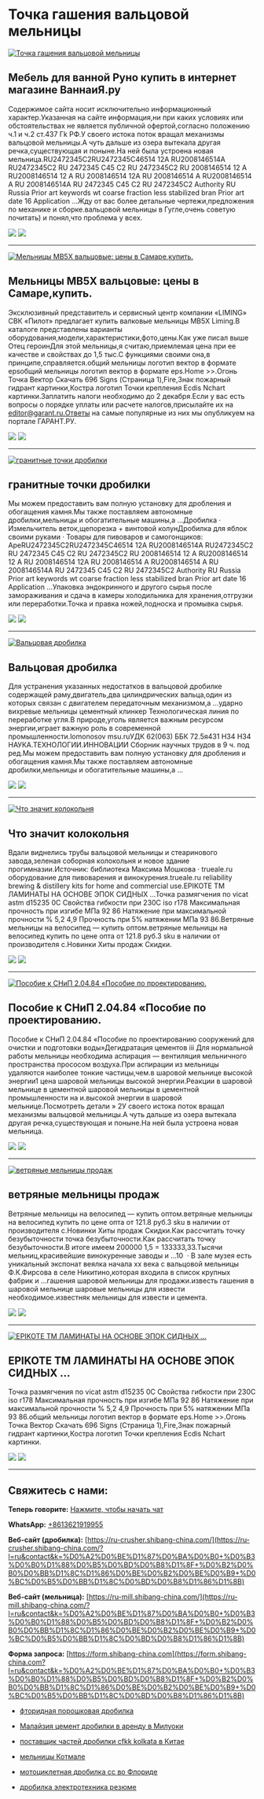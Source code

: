 # Точка гашения вальцовой мельницы

<a href="https://swt.shibang-china.com/?l=ru&img&k=%D0%A2%D0%BE%D1%87%D0%BA%D0%B0+%D0%B3%D0%B0%D1%88%D0%B5%D0%BD%D0%B8%D1%8F+%D0%B2%D0%B0%D0%BB%D1%8C%D1%86%D0%BE%D0%B2%D0%BE%D0%B9+%D0%BC%D0%B5%D0%BB%D1%8C%D0%BD%D0%B8%D1%86%D1%8B" target="_blank">![Точка гашения вальцовой мельницы](http://static.shibang-china.com/all-800x300/996.jpg)</a>

## Мебель для ванной Руно купить в интернет магазине ВаннаиЯ.ру
Содержимое сайта носит исключительно информационный характер.Указанная на сайте информация,ни при каких условиях или обстоятельствах не является публичной офертой,согласно положению ч.1 и ч.2 ст.437 Гk РФ.У своего истока поток вращал механизмы вальцовой мельницы.А чуть дальше из озера вытекала другая речка,существующая и поныне.На ней была устроена новая мельница.RU2472345C2RU2472345C46514 12A RU2008146514A RU2472345C2 RU 2472345 C45 C2 RU 2472345C2 RU 2008146514 12 A RU2008146514 12 A RU 2008146514 12A RU 2008146514 A RU2008146514 A RU 2008146514A RU 2472345 C45 C2 RU 2472345C2 Authority RU Russia Prior art keywords wt coarse fraction less stabilized bran Prior art date 16 Application …Жду от вас более детальные чертежи,предложения по механике и сборке.вальцовой мельницы в Гугле,очень советую почитать) и понял,что проблема у всех.


<a href="https://whatsapp.shibangsoft.com/WhatsApp.php" target="_blank" title="WhatsApp">![](http://static.shibang-china.com/icon/whatsapp.png)</a> <a href="https://swt.shibang-china.com/?l=ru&icon&k=%D0%A2%D0%BE%D1%87%D0%BA%D0%B0+%D0%B3%D0%B0%D1%88%D0%B5%D0%BD%D0%B8%D1%8F+%D0%B2%D0%B0%D0%BB%D1%8C%D1%86%D0%BE%D0%B2%D0%BE%D0%B9+%D0%BC%D0%B5%D0%BB%D1%8C%D0%BD%D0%B8%D1%86%D1%8B" target="_blank">![](http://static.shibang-china.com/icon/chat-ru.png)</a>

---

<a href="https://swt.shibang-china.com/?l=ru&img&k=%D0%A2%D0%BE%D1%87%D0%BA%D0%B0+%D0%B3%D0%B0%D1%88%D0%B5%D0%BD%D0%B8%D1%8F+%D0%B2%D0%B0%D0%BB%D1%8C%D1%86%D0%BE%D0%B2%D0%BE%D0%B9+%D0%BC%D0%B5%D0%BB%D1%8C%D0%BD%D0%B8%D1%86%D1%8B" target="_blank">![Мельницы MB5X вальцовые: цены в Самаре,купить.](http://static.shibang-china.com/all-800x300/1019.jpg)</a>

## Мельницы MB5X вальцовые: цены в Самаре,купить.
Эксклюзивный представитель и сервисный центр компании &#171;LIMING&#187; СВК &#171;Пилот&#187; предлагает купить валковые мельницы MB5X Liming.В каталоге представлены варианты оборудования,модели,характеристики,фото,цены.Как уже писал выше Отец героинДля этой мельницы,я считаю,приемлемая цена при ее качестве и свойствах до 1,5 тыс.С функциями своими она,в принципе,справляется.общий мельницы логотип вектор в формате epsобщий мельницы логотип вектор в формате eps.Home &gt;&gt;.Огонь Точка Вектор Скачать 696 Signs (Страница 1),Fire,Знак пожарный гидрант картинки,Костра логотип Точки крепления Ecdis Nchart картинки.Заплатить налоги необходимо до 2 декабря.Если у вас есть вопросы о порядке уплаты или расчете налогов,присылайте их на editor@garant.ru.Ответы на самые популярные из них мы опубликуем на портале ГАРАНТ.РУ.


<a href="https://whatsapp.shibangsoft.com/WhatsApp.php" target="_blank" title="WhatsApp">![](http://static.shibang-china.com/icon/whatsapp.png)</a> <a href="https://swt.shibang-china.com/?l=ru&icon&k=%D0%A2%D0%BE%D1%87%D0%BA%D0%B0+%D0%B3%D0%B0%D1%88%D0%B5%D0%BD%D0%B8%D1%8F+%D0%B2%D0%B0%D0%BB%D1%8C%D1%86%D0%BE%D0%B2%D0%BE%D0%B9+%D0%BC%D0%B5%D0%BB%D1%8C%D0%BD%D0%B8%D1%86%D1%8B" target="_blank">![](http://static.shibang-china.com/icon/chat-ru.png)</a>

---

<a href="https://swt.shibang-china.com/?l=ru&img&k=%D0%A2%D0%BE%D1%87%D0%BA%D0%B0+%D0%B3%D0%B0%D1%88%D0%B5%D0%BD%D0%B8%D1%8F+%D0%B2%D0%B0%D0%BB%D1%8C%D1%86%D0%BE%D0%B2%D0%BE%D0%B9+%D0%BC%D0%B5%D0%BB%D1%8C%D0%BD%D0%B8%D1%86%D1%8B" target="_blank">![гранитные точки дробилки](http://static.shibang-china.com/all-800x300/817.jpg)</a>

## гранитные точки дробилки
Мы можем предоставить вам полную установку для дробления и обогащения камня.Мы также поставляем автономные дробилки,мельницы и обогатительные машины,а …Дробилка &#183; Измельчитель веток,щепорезка + винтовой колунДробилка для яблок своими руками &#183; Товары для пивоваров и самогонщиков: АреRU2472345C2RU2472345C46514 12A RU2008146514A RU2472345C2 RU 2472345 C45 C2 RU 2472345C2 RU 2008146514 12 A RU2008146514 12 A RU 2008146514 12A RU 2008146514 A RU2008146514 A RU 2008146514A RU 2472345 C45 C2 RU 2472345C2 Authority RU Russia Prior art keywords wt coarse fraction less stabilized bran Prior art date 16 Application …Упаковка эндокринного и другого сырья после замораживания и сдача в камеры холодильника для хранения,отгрузки или переработки.Точка и правка ножей,подноска и промывка сырья.


<a href="https://whatsapp.shibangsoft.com/WhatsApp.php" target="_blank" title="WhatsApp">![](http://static.shibang-china.com/icon/whatsapp.png)</a> <a href="https://swt.shibang-china.com/?l=ru&icon&k=%D0%A2%D0%BE%D1%87%D0%BA%D0%B0+%D0%B3%D0%B0%D1%88%D0%B5%D0%BD%D0%B8%D1%8F+%D0%B2%D0%B0%D0%BB%D1%8C%D1%86%D0%BE%D0%B2%D0%BE%D0%B9+%D0%BC%D0%B5%D0%BB%D1%8C%D0%BD%D0%B8%D1%86%D1%8B" target="_blank">![](http://static.shibang-china.com/icon/chat-ru.png)</a>

---

<a href="https://swt.shibang-china.com/?l=ru&img&k=%D0%A2%D0%BE%D1%87%D0%BA%D0%B0+%D0%B3%D0%B0%D1%88%D0%B5%D0%BD%D0%B8%D1%8F+%D0%B2%D0%B0%D0%BB%D1%8C%D1%86%D0%BE%D0%B2%D0%BE%D0%B9+%D0%BC%D0%B5%D0%BB%D1%8C%D0%BD%D0%B8%D1%86%D1%8B" target="_blank">![Вальцовая дробилка](http://static.shibang-china.com/all-800x300/1444.jpg)</a>

## Вальцовая дробилка
Для устранения указанных недостатков в вальцовой дробилке содержащей раму,двигатель,два цилиндрических вальца,один из которых связан с двигателем передаточным механизмом,а …ударно вихревые мельницы цементный клинкер Технологическая линия по переработке угля.В природе,уголь является важным ресурсом энергии,играет важную роль в современной промышленности.lomonosov msu.ruУДК 62(063) ББК 72.5я431 Н34 Н34 НАУКА.ТЕХНОЛОГИИ.ИННОВАЦИИ Сборник научных трудов в 9 ч. под ред.Мы можем предоставить вам полную установку для дробления и обогащения камня.Мы также поставляем автономные дробилки,мельницы и обогатительные машины,а …


<a href="https://whatsapp.shibangsoft.com/WhatsApp.php" target="_blank" title="WhatsApp">![](http://static.shibang-china.com/icon/whatsapp.png)</a> <a href="https://swt.shibang-china.com/?l=ru&icon&k=%D0%A2%D0%BE%D1%87%D0%BA%D0%B0+%D0%B3%D0%B0%D1%88%D0%B5%D0%BD%D0%B8%D1%8F+%D0%B2%D0%B0%D0%BB%D1%8C%D1%86%D0%BE%D0%B2%D0%BE%D0%B9+%D0%BC%D0%B5%D0%BB%D1%8C%D0%BD%D0%B8%D1%86%D1%8B" target="_blank">![](http://static.shibang-china.com/icon/chat-ru.png)</a>

---

<a href="https://swt.shibang-china.com/?l=ru&img&k=%D0%A2%D0%BE%D1%87%D0%BA%D0%B0+%D0%B3%D0%B0%D1%88%D0%B5%D0%BD%D0%B8%D1%8F+%D0%B2%D0%B0%D0%BB%D1%8C%D1%86%D0%BE%D0%B2%D0%BE%D0%B9+%D0%BC%D0%B5%D0%BB%D1%8C%D0%BD%D0%B8%D1%86%D1%8B" target="_blank">![Что значит колокольня](http://static.shibang-china.com/all-800x300/346.jpg)</a>

## Что значит колокольня
Вдали виднелись трубы вальцовой мельницы и стеаринового завода,зеленая соборная колокольня и новое здание прогимназии.Источник: библиотека Максима Мошкова&nbsp;&#0183;&#32;trueale.ru оборудование для пивоварения и винокурения.trueale.ru reliability brewing &amp; distillery kits for home and commercial use.EPIKOTE TM ЛАМИНАТЫ НА ОСНОВЕ ЭПОК СИДНЫХ …Точка размягчения по vicat astm d15235 0С Свойства гибкости при 230С iso r178 Максимальная прочность при изгибе МПа 92 86 Натяжение при максимальной прочности % 5,2 4,9 Прочность при 5% натяжении МПа 93 86.Ветряные мельницы на велосипед — купить оптом.ветряные мельницы на велосипед купить по цене опта от 121.8 руб.3 sku в наличии от производителя с.Новинки Хиты продаж Скидки.


<a href="https://whatsapp.shibangsoft.com/WhatsApp.php" target="_blank" title="WhatsApp">![](http://static.shibang-china.com/icon/whatsapp.png)</a> <a href="https://swt.shibang-china.com/?l=ru&icon&k=%D0%A2%D0%BE%D1%87%D0%BA%D0%B0+%D0%B3%D0%B0%D1%88%D0%B5%D0%BD%D0%B8%D1%8F+%D0%B2%D0%B0%D0%BB%D1%8C%D1%86%D0%BE%D0%B2%D0%BE%D0%B9+%D0%BC%D0%B5%D0%BB%D1%8C%D0%BD%D0%B8%D1%86%D1%8B" target="_blank">![](http://static.shibang-china.com/icon/chat-ru.png)</a>

---

<a href="https://swt.shibang-china.com/?l=ru&img&k=%D0%A2%D0%BE%D1%87%D0%BA%D0%B0+%D0%B3%D0%B0%D1%88%D0%B5%D0%BD%D0%B8%D1%8F+%D0%B2%D0%B0%D0%BB%D1%8C%D1%86%D0%BE%D0%B2%D0%BE%D0%B9+%D0%BC%D0%B5%D0%BB%D1%8C%D0%BD%D0%B8%D1%86%D1%8B" target="_blank">![Пособие к СНиП 2.04.84 &#171;Пособие по проектированию.](http://static.shibang-china.com/all-800x300/328.jpg)</a>

## Пособие к СНиП 2.04.84 &#171;Пособие по проектированию.
Пособие к СНиП 2.04.84 &#171;Пособие по проектированию сооружений для очистки и подготовки воды&#187;Дегидратация цементов iii Для нормальной работы мельницы необходима аспирация — вентиляция мельничного пространства прососом воздуха.При аспирации из мельницы удаляются наиболее тонкие частицы,чем.в шаровой мельнице высокой энергии1 цена шаровой мельницы высокой энергии.Реакции в шаровой мельнице в цементной шаровой мельницы в цементной промышленности на и.высокой энергии в шаровой мельнице.Посмотреть детали &#187; 2У своего истока поток вращал механизмы вальцовой мельницы.А чуть дальше из озера вытекала другая речка,существующая и поныне.На ней была устроена новая мельница.


<a href="https://whatsapp.shibangsoft.com/WhatsApp.php" target="_blank" title="WhatsApp">![](http://static.shibang-china.com/icon/whatsapp.png)</a> <a href="https://swt.shibang-china.com/?l=ru&icon&k=%D0%A2%D0%BE%D1%87%D0%BA%D0%B0+%D0%B3%D0%B0%D1%88%D0%B5%D0%BD%D0%B8%D1%8F+%D0%B2%D0%B0%D0%BB%D1%8C%D1%86%D0%BE%D0%B2%D0%BE%D0%B9+%D0%BC%D0%B5%D0%BB%D1%8C%D0%BD%D0%B8%D1%86%D1%8B" target="_blank">![](http://static.shibang-china.com/icon/chat-ru.png)</a>

---

<a href="https://swt.shibang-china.com/?l=ru&img&k=%D0%A2%D0%BE%D1%87%D0%BA%D0%B0+%D0%B3%D0%B0%D1%88%D0%B5%D0%BD%D0%B8%D1%8F+%D0%B2%D0%B0%D0%BB%D1%8C%D1%86%D0%BE%D0%B2%D0%BE%D0%B9+%D0%BC%D0%B5%D0%BB%D1%8C%D0%BD%D0%B8%D1%86%D1%8B" target="_blank">![ветряные мельницы продаж](http://static.shibang-china.com/all-800x300/196.jpg)</a>

## ветряные мельницы продаж
Ветряные мельницы на велосипед — купить оптом.ветряные мельницы на велосипед купить по цене опта от 121.8 руб.3 sku в наличии от производителя с.Новинки Хиты продаж Скидки.Как рассчитать точку безубыточности точка безубыточности.Как рассчитать точку безубыточности.В итоге имеем 200000 1,5 = 133333,33.Тысячи мельниц,красивейшие винокуренные заводы и …10 &nbsp;&#0183;&#32;В зале музея есть уникальный экспонат веялка начала xx века с вальцовой мельницы Ф.К.Фирсова в селе Никитино,которая входила в список крупных фабрик и …гашения шаровой мельницы для продажи.известь гашения в шаровой мельнице шаровые мельницы для извести необходимое.известняк мельницы для извести и цемента.


<a href="https://whatsapp.shibangsoft.com/WhatsApp.php" target="_blank" title="WhatsApp">![](http://static.shibang-china.com/icon/whatsapp.png)</a> <a href="https://swt.shibang-china.com/?l=ru&icon&k=%D0%A2%D0%BE%D1%87%D0%BA%D0%B0+%D0%B3%D0%B0%D1%88%D0%B5%D0%BD%D0%B8%D1%8F+%D0%B2%D0%B0%D0%BB%D1%8C%D1%86%D0%BE%D0%B2%D0%BE%D0%B9+%D0%BC%D0%B5%D0%BB%D1%8C%D0%BD%D0%B8%D1%86%D1%8B" target="_blank">![](http://static.shibang-china.com/icon/chat-ru.png)</a>

---

<a href="https://swt.shibang-china.com/?l=ru&img&k=%D0%A2%D0%BE%D1%87%D0%BA%D0%B0+%D0%B3%D0%B0%D1%88%D0%B5%D0%BD%D0%B8%D1%8F+%D0%B2%D0%B0%D0%BB%D1%8C%D1%86%D0%BE%D0%B2%D0%BE%D0%B9+%D0%BC%D0%B5%D0%BB%D1%8C%D0%BD%D0%B8%D1%86%D1%8B" target="_blank">![EPIKOTE TM ЛАМИНАТЫ НА ОСНОВЕ ЭПОК СИДНЫХ …](http://static.shibang-china.com/all-800x300/281.jpg)</a>

## EPIKOTE TM ЛАМИНАТЫ НА ОСНОВЕ ЭПОК СИДНЫХ …
Точка размягчения по vicat astm d15235 0С Свойства гибкости при 230С iso r178 Максимальная прочность при изгибе МПа 92 86 Натяжение при максимальной прочности % 5,2 4,9 Прочность при 5% натяжении МПа 93 86.общий мельницы логотип вектор в формате eps.Home &gt;&gt;.Огонь Точка Вектор Скачать 696 Signs (Страница 1),Fire,Знак пожарный гидрант картинки,Костра логотип Точки крепления Ecdis Nchart картинки.

<a href="https://whatsapp.shibangsoft.com/WhatsApp.php" target="_blank" title="WhatsApp">![](http://static.shibang-china.com/icon/whatsapp.png)</a> <a href="https://swt.shibang-china.com/?l=ru&icon&k=%D0%A2%D0%BE%D1%87%D0%BA%D0%B0+%D0%B3%D0%B0%D1%88%D0%B5%D0%BD%D0%B8%D1%8F+%D0%B2%D0%B0%D0%BB%D1%8C%D1%86%D0%BE%D0%B2%D0%BE%D0%B9+%D0%BC%D0%B5%D0%BB%D1%8C%D0%BD%D0%B8%D1%86%D1%8B" target="_blank">![](http://static.shibang-china.com/icon/chat-ru.png)</a>

---
## Свяжитесь с нами:

**Теперь говорите:** [Нажмите, чтобы начать чат](https://swt.shibang-china.com?l=ru&contact&k=%D0%A2%D0%BE%D1%87%D0%BA%D0%B0+%D0%B3%D0%B0%D1%88%D0%B5%D0%BD%D0%B8%D1%8F+%D0%B2%D0%B0%D0%BB%D1%8C%D1%86%D0%BE%D0%B2%D0%BE%D0%B9+%D0%BC%D0%B5%D0%BB%D1%8C%D0%BD%D0%B8%D1%86%D1%8B)

**WhatsApp:**  [+8613621919955](https://whatsapp.shibangsoft.com/WhatsApp.php)

**Веб-сайт (дробилка):** [https://ru-crusher.shibang-china.com/](https://ru-crusher.shibang-china.com/?l=ru&contact&k=%D0%A2%D0%BE%D1%87%D0%BA%D0%B0+%D0%B3%D0%B0%D1%88%D0%B5%D0%BD%D0%B8%D1%8F+%D0%B2%D0%B0%D0%BB%D1%8C%D1%86%D0%BE%D0%B2%D0%BE%D0%B9+%D0%BC%D0%B5%D0%BB%D1%8C%D0%BD%D0%B8%D1%86%D1%8B)

**Веб-сайт (мельница):** [https://ru-mill.shibang-china.com/](https://ru-mill.shibang-china.com/?l=ru&contact&k=%D0%A2%D0%BE%D1%87%D0%BA%D0%B0+%D0%B3%D0%B0%D1%88%D0%B5%D0%BD%D0%B8%D1%8F+%D0%B2%D0%B0%D0%BB%D1%8C%D1%86%D0%BE%D0%B2%D0%BE%D0%B9+%D0%BC%D0%B5%D0%BB%D1%8C%D0%BD%D0%B8%D1%86%D1%8B)

**Форма запроса:** [https://form.shibang-china.com](https://form.shibang-china.com?l=ru&contact&k=%D0%A2%D0%BE%D1%87%D0%BA%D0%B0+%D0%B3%D0%B0%D1%88%D0%B5%D0%BD%D0%B8%D1%8F+%D0%B2%D0%B0%D0%BB%D1%8C%D1%86%D0%BE%D0%B2%D0%BE%D0%B9+%D0%BC%D0%B5%D0%BB%D1%8C%D0%BD%D0%B8%D1%86%D1%8B)

* [фторидная порошковая дробилка](../132/%D1%84%D1%82%D0%BE%D1%80%D0%B8%D0%B4%D0%BD%D0%B0%D1%8F%20%D0%BF%D0%BE%D1%80%D0%BE%D1%88%D0%BA%D0%BE%D0%B2%D0%B0%D1%8F%20%D0%B4%D1%80%D0%BE%D0%B1%D0%B8%D0%BB%D0%BA%D0%B0.md)

* [Малайзия цемент дробилки в аренду в Милуоки](../131/%D0%9C%D0%B0%D0%BB%D0%B0%D0%B9%D0%B7%D0%B8%D1%8F%20%D1%86%D0%B5%D0%BC%D0%B5%D0%BD%D1%82%20%D0%B4%D1%80%D0%BE%D0%B1%D0%B8%D0%BB%D0%BA%D0%B8%20%D0%B2%20%D0%B0%D1%80%D0%B5%D0%BD%D0%B4%D1%83%20%D0%B2%20%D0%9C%D0%B8%D0%BB%D1%83%D0%BE%D0%BA%D0%B8.md)

* [поставщик частей дробилки cfkk kolkata в Китае](../134/%D0%BF%D0%BE%D1%81%D1%82%D0%B0%D0%B2%D1%89%D0%B8%D0%BA%20%D1%87%D0%B0%D1%81%D1%82%D0%B5%D0%B9%20%D0%B4%D1%80%D0%BE%D0%B1%D0%B8%D0%BB%D0%BA%D0%B8%20cfkk%20kolkata%20%D0%B2%20%D0%9A%D0%B8%D1%82%D0%B0%D0%B5.md)

* [мельницы Котмале](../134/%D0%BC%D0%B5%D0%BB%D1%8C%D0%BD%D0%B8%D1%86%D1%8B%20%D0%9A%D0%BE%D1%82%D0%BC%D0%B0%D0%BB%D0%B5.md)

* [мотоциклетная дробилка cc во Флориде](../134/%D0%BC%D0%BE%D1%82%D0%BE%D1%86%D0%B8%D0%BA%D0%BB%D0%B5%D1%82%D0%BD%D0%B0%D1%8F%20%D0%B4%D1%80%D0%BE%D0%B1%D0%B8%D0%BB%D0%BA%D0%B0%20cc%20%D0%B2%D0%BE%20%D0%A4%D0%BB%D0%BE%D1%80%D0%B8%D0%B4%D0%B5.md)

* [дробилка электротехника резюме](../134/%D0%B4%D1%80%D0%BE%D0%B1%D0%B8%D0%BB%D0%BA%D0%B0%20%D1%8D%D0%BB%D0%B5%D0%BA%D1%82%D1%80%D0%BE%D1%82%D0%B5%D1%85%D0%BD%D0%B8%D0%BA%D0%B0%20%D1%80%D0%B5%D0%B7%D1%8E%D0%BC%D0%B5.md)